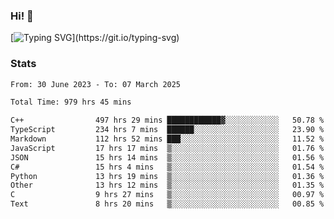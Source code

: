 ### Hi!  👋

[![Typing SVG](https://readme-typing-svg.herokuapp.com?font=Fira+Code&pause=1000&width=435&lines=Hello!+I'm+Texiwustion.)](https://git.io/typing-svg)

### Stats

<!--START_SECTION:waka-->

```txt
From: 30 June 2023 - To: 07 March 2025

Total Time: 979 hrs 45 mins

C++                497 hrs 29 mins ████████████▓░░░░░░░░░░░░   50.78 %
TypeScript         234 hrs 7 mins  ██████░░░░░░░░░░░░░░░░░░░   23.90 %
Markdown           112 hrs 52 mins ███░░░░░░░░░░░░░░░░░░░░░░   11.52 %
JavaScript         17 hrs 17 mins  ▒░░░░░░░░░░░░░░░░░░░░░░░░   01.76 %
JSON               15 hrs 14 mins  ▒░░░░░░░░░░░░░░░░░░░░░░░░   01.56 %
C#                 15 hrs 4 mins   ▒░░░░░░░░░░░░░░░░░░░░░░░░   01.54 %
Python             13 hrs 19 mins  ▒░░░░░░░░░░░░░░░░░░░░░░░░   01.36 %
Other              13 hrs 12 mins  ▒░░░░░░░░░░░░░░░░░░░░░░░░   01.35 %
C                  9 hrs 27 mins   ▒░░░░░░░░░░░░░░░░░░░░░░░░   00.97 %
Text               8 hrs 20 mins   ▒░░░░░░░░░░░░░░░░░░░░░░░░   00.85 %
```

<!--END_SECTION:waka-->
